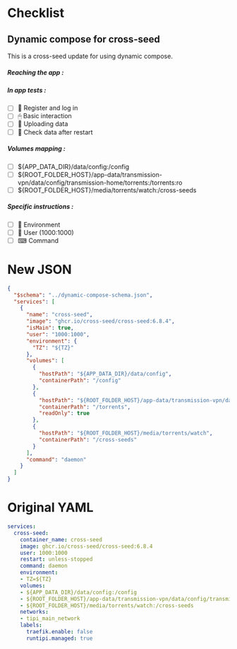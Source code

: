 # Checklist
## Dynamic compose for cross-seed
This is a cross-seed update for using dynamic compose.
##### Reaching the app :
##### In app tests :
- [ ] 📝 Register and log in
- [ ] 🖱 Basic interaction
- [ ] 🌆 Uploading data
- [ ] 🔄 Check data after restart
##### Volumes mapping :
- [ ] ${APP_DATA_DIR}/data/config:/config
- [ ] ${ROOT_FOLDER_HOST}/app-data/transmission-vpn/data/config/transmission-home/torrents:/torrents:ro
- [ ] ${ROOT_FOLDER_HOST}/media/torrents/watch:/cross-seeds
##### Specific instructions :
- [ ] 🌳 Environment
- [ ] 👤 User (1000:1000)
- [ ] ⌨ Command

# New JSON
```json
{
  "$schema": "../dynamic-compose-schema.json",
  "services": [
    {
      "name": "cross-seed",
      "image": "ghcr.io/cross-seed/cross-seed:6.8.4",
      "isMain": true,
      "user": "1000:1000",
      "environment": {
        "TZ": "${TZ}"
      },
      "volumes": [
        {
          "hostPath": "${APP_DATA_DIR}/data/config",
          "containerPath": "/config"
        },
        {
          "hostPath": "${ROOT_FOLDER_HOST}/app-data/transmission-vpn/data/config/transmission-home/torrents",
          "containerPath": "/torrents",
          "readOnly": true
        },
        {
          "hostPath": "${ROOT_FOLDER_HOST}/media/torrents/watch",
          "containerPath": "/cross-seeds"
        }
      ],
      "command": "daemon"
    }
  ]
} 
```
# Original YAML
```yaml
services:
  cross-seed:
    container_name: cross-seed
    image: ghcr.io/cross-seed/cross-seed:6.8.4
    user: 1000:1000
    restart: unless-stopped
    command: daemon
    environment:
    - TZ=${TZ}
    volumes:
    - ${APP_DATA_DIR}/data/config:/config
    - ${ROOT_FOLDER_HOST}/app-data/transmission-vpn/data/config/transmission-home/torrents:/torrents:ro
    - ${ROOT_FOLDER_HOST}/media/torrents/watch:/cross-seeds
    networks:
    - tipi_main_network
    labels:
      traefik.enable: false
      runtipi.managed: true
 
```
